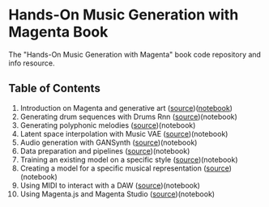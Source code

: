 # Hands-On Music Generation with Magenta Book

The "Hands-On Music Generation with Magenta" book code repository and info resource.

## Table of Contents

1. Introduction on Magenta and generative art ([source](Chapter01))([notebook](Chapter01/notebook.ipynb))
2. Generating drum sequences with Drums Rnn ([source](Chapter02))(notebook)
3. Generating polyphonic melodies ([source](Chapter03))(notebook)
4. Latent space interpolation with Music VAE ([source](Chapter04))(notebook)
5. Audio generation with GANSynth ([source](Chapter05))(notebook)
6. Data preparation and pipelines ([source](Chapter06))(notebook)
7. Training an existing model on a specific style ([source](Chapter07))(notebook)
8. Creating a model for a specific musical representation ([source](Chapter08))(notebook)
9. Using MIDI to interact with a DAW ([source](Chapter09))(notebook)
10. Using Magenta.js and Magenta Studio ([source](Chapter10))(notebook)

